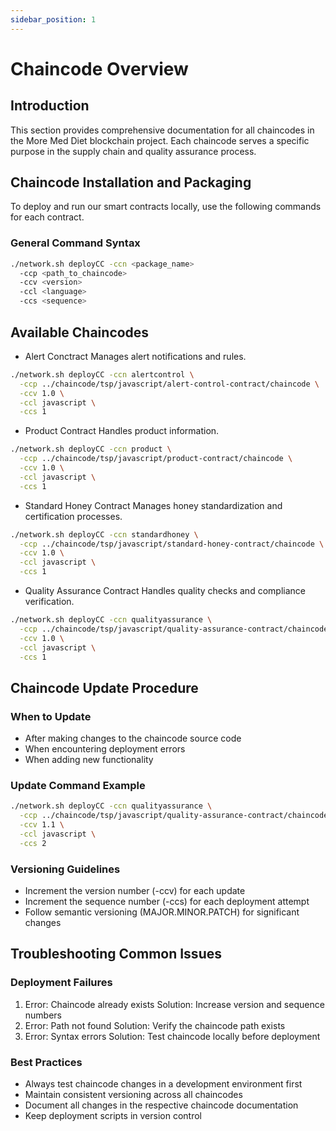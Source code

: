 ```yaml
---
sidebar_position: 1
---
```


# Chaincode Overview

## Introduction

This section provides comprehensive documentation for all chaincodes in the More Med Diet blockchain project. Each chaincode serves a specific purpose in the supply chain and quality assurance process.

## Chaincode Installation and Packaging

To deploy and run our smart contracts locally, use the following commands for each contract.

### General Command Syntax
```bash
./network.sh deployCC -ccn <package_name> 
  -ccp <path_to_chaincode> 
  -ccv <version> 
  -ccl <language>
  -ccs <sequence>
```

## Available Chaincodes

- Alert Conctract
Manages alert notifications and rules.

```bash
./network.sh deployCC -ccn alertcontrol \
  -ccp ../chaincode/tsp/javascript/alert-control-contract/chaincode \
  -ccv 1.0 \
  -ccl javascript \
  -ccs 1
```

- Product Contract
Handles product information.


```bash
./network.sh deployCC -ccn product \
  -ccp ../chaincode/tsp/javascript/product-contract/chaincode \
  -ccv 1.0 \
  -ccl javascript \
  -ccs 1
```

- Standard Honey Contract
Manages honey standardization and certification processes.


```bash
./network.sh deployCC -ccn standardhoney \
  -ccp ../chaincode/tsp/javascript/standard-honey-contract/chaincode \
  -ccv 1.0 \
  -ccl javascript \
  -ccs 1
```

- Quality Assurance Contract
Handles quality checks and compliance verification.

```bash
./network.sh deployCC -ccn qualityassurance \
  -ccp ../chaincode/tsp/javascript/quality-assurance-contract/chaincode \
  -ccv 1.0 \
  -ccl javascript \
  -ccs 1
```

## Chaincode Update Procedure

### When to Update
- After making changes to the chaincode source code
- When encountering deployment errors
- When adding new functionality

### Update Command Example
```bash
./network.sh deployCC -ccn qualityassurance \
  -ccp ../chaincode/tsp/javascript/quality-assurance-contract/chaincode \
  -ccv 1.1 \
  -ccl javascript \
  -ccs 2
```
### Versioning Guidelines
- Increment the version number (-ccv) for each update
- Increment the sequence number (-ccs) for each deployment attempt
- Follow semantic versioning (MAJOR.MINOR.PATCH) for significant changes

## Troubleshooting Common Issues
### Deployment Failures
1. Error: Chaincode already exists
Solution: Increase version and sequence numbers
2. Error: Path not found
Solution: Verify the chaincode path exists
3. Error: Syntax errors
Solution: Test chaincode locally before deployment

### Best Practices
- Always test chaincode changes in a development environment first
- Maintain consistent versioning across all chaincodes
- Document all changes in the respective chaincode documentation
- Keep deployment scripts in version control